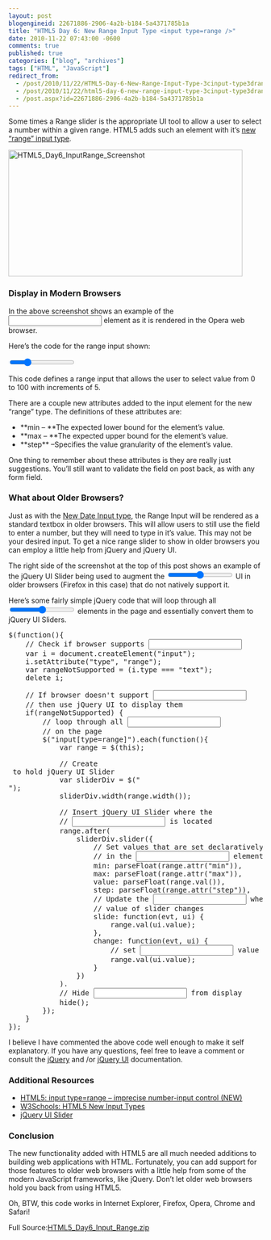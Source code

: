 ```yaml
---
layout: post
blogengineid: 22671886-2906-4a2b-b184-5a4371785b1a
title: "HTML5 Day 6: New Range Input Type <input type=range />"
date: 2010-11-22 07:43:00 -0600
comments: true
published: true
categories: ["blog", "archives"]
tags: ["HTML", "JavaScript"]
redirect_from: 
  - /post/2010/11/22/HTML5-Day-6-New-Range-Input-Type-3cinput-type3drange-3e
  - /post/2010/11/22/html5-day-6-new-range-input-type-3cinput-type3drange-3e
  - /post.aspx?id=22671886-2906-4a2b-b184-5a4371785b1a
---
```

<!-- more -->

Some times a Range slider is the appropriate UI tool to allow a user to select a number within a given range. HTML5 adds such an element with it&rsquo;s <a href="http://www.w3.org/TR/html-markup/input.range.html">new &ldquo;range&rdquo; input type</a>.

<a href="/images/postsHTML5_Day6_InputRange_Screenshot.png"><img style="background-image: none; padding-left: 0px; padding-right: 0px; display: inline; padding-top: 0px; border-width: 0px;" title="HTML5_Day6_InputRange_Screenshot" src="/images/postsHTML5_Day6_InputRange_Screenshot_thumb.png" alt="HTML5_Day6_InputRange_Screenshot" width="464" height="251" border="0" /></a>
<h3>Display in Modern Browsers</h3>

In the above screenshot shows an example of the <input type=range/> element as it is rendered in the Opera web browser.

Here&rsquo;s the code for the range input shown:
<pre class="brush: xml; first-line: 1; tab-size: 4; toolbar: false; "><input type=range
    min=0
    max=100
    value=25
    step=5 /></pre>

This code defines a range input that allows the user to select value from 0 to 100 with increments of 5.

There are a couple new attributes added to the input element for the new &ldquo;range&rdquo; type. The definitions of these attributes are:
<ul>
<li>**min &ndash; **The expected lower bound for the element&rsquo;s value.</li>
<li>**max &ndash; **The expected upper bound for the element&rsquo;s value.</li>
<li>**step** &ndash;Specifies the value granularity of the element&rsquo;s value.</li>
</ul>

One thing to remember about these attributes is they are really just suggestions. You&rsquo;ll still want to validate the field on post back, as with any form field.
<h3>What about Older Browsers?</h3>

Just as with the <a href="/post/2010/11/18/HTML5-Day-5-New-Date-Input-Type.aspx">New Date Input type</a>, the Range Input will be rendered as a standard textbox in older browsers. This will allow users to still use the field to enter a number, but they will need to type in it&rsquo;s value. This may not be your desired input. To get a nice range slider to show in older browsers you can employ a little help from jQuery and jQuery UI.

The right side of the screenshot at the top of this post shows an example of the jQuery UI Slider being used to augment the <input type=range /> UI in older browsers (Firefox in this case) that do not natively support it.

Here&rsquo;s some fairly simple jQuery code that will loop through all <input type=range /> elements in the page and essentially convert them to jQuery UI Sliders.
<pre class="brush: js; first-line: 1; tab-size: 4; toolbar: false; ">$(function(){
    // Check if browser supports <input type=range/>
    var i = document.createElement("input");
    i.setAttribute("type", "range");
    var rangeNotSupported = (i.type === "text");
    delete i;

    // If browser doesn't support <input type=range/>
    // then use jQuery UI to display them
    if(rangeNotSupported) {
        // loop through all <input type=range/>
        // on the page
        $("input[type=range]").each(function(){
            var range = $(this);
            
            // Create <div/> to hold jQuery UI Slider
            var sliderDiv = $("<div/>");
            sliderDiv.width(range.width());
            
            // Insert jQuery UI Slider where the
            // <input type=range/> is located
            range.after(
                sliderDiv.slider({
                    // Set values that are set declaratively
                    // in the <input type=range/> element
                    min: parseFloat(range.attr("min")),
                    max: parseFloat(range.attr("max")),
                    value: parseFloat(range.val()),
                    step: parseFloat(range.attr("step")),
                    // Update the <input type=range/> when
                    // value of slider changes
                    slide: function(evt, ui) {
                        range.val(ui.value);
                    },
                    change: function(evt, ui) {
                        // set <input type=range/> value
                        range.val(ui.value);
                    }
                })
            ).
            // Hide <input type=range/> from display
            hide();
        });
    }
});</pre>

I believe I have commented the above code well enough to make it self explanatory. If you have any questions, feel free to leave a comment or consult the <a href="http://docs.jquery.com/">jQuery</a> and /or <a href="http://jqueryui.com">jQuery UI</a> documentation.
<h3>Additional Resources</h3>
<ul>
<li><a href="http://www.w3.org/TR/html-markup/input.range.html">HTML5: input type=range &ndash; imprecise number-input control (NEW)</a></li>
<li><a href="http://www.w3schools.com/html5/html5_form_input_types.asp">W3Schools: HTML5 New Input Types</a></li>
<li><a href="http://jqueryui.com/demos/slider/">jQuery UI Slider</a></li>
</ul>
<h3>Conclusion</h3>

The new functionality added with HTML5 are all much needed additions to building web applications with HTML. Fortunately, you can add support for those features to older web browsers with a little help from some of the modern JavaScript frameworks, like jQuery. Don&rsquo;t let older web browsers hold you back from using HTML5.

Oh, BTW, this code works in Internet Explorer, Firefox, Opera, Chrome and Safari!
<div id="scid:8eb9d37f-1541-4f29-b6f4-1eea890d4876:8fd12086-e81c-4783-99a5-9104822a0797" class="wlWriterEditableSmartContent" style="margin: 0px; display: inline; float: none; padding: 0px;">
<div>Full Source:<a href="/file.axd?file=HTML5_Day6_Input_Range_1.zip" target="_self">HTML5_Day6_Input_Range.zip</a></div>
</div>
